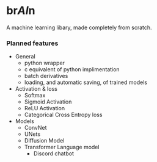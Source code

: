 # br*AI*n
A machine learning libary, made completely from scratch.

### Planned features
- General
    - python wrapper
    - c equivalent of python implimentation
    - batch derivatives
    - loading, and automatic saving, of trained models
- Activation & loss
    - Softmax
    - Sigmoid Activation
    - ReLU Activation
    - Categorical Cross Entropy loss
- Models
    - ConvNet
    - UNets
    - Diffusion Model
    - Transformer Language model
        - Discord chatbot
